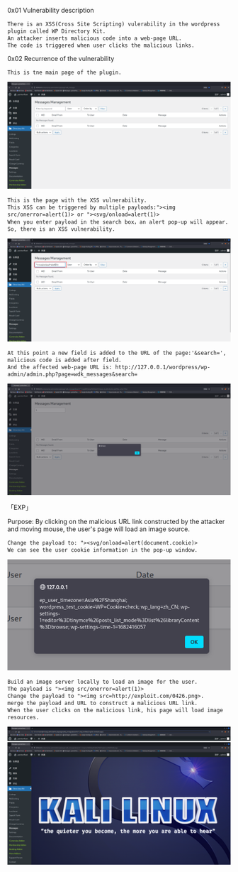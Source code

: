 0x01 Vulnerability description

    There is an XSS(Cross Site Scripting) vulerability in the wordpress plugin called WP Directory Kit.
    An attacker inserts malicious code into a web-page URL.
    The code is triggered when user clicks the malicious links. 

0x02 Recurrence of the vulnerability

    This is tne main page of the plugin.
![1.png](https://github.com/Don-H50/wp-vul/blob/main/images/WDK/0426-1.png)

    This is the page with the XSS vulnerability.
    This XSS can be triggered by multiple payloads:"><img src/onerror=alert(1)> or "><svg/onload=alert(1)>
    When you enter payload in the search box，an alert pop-up will appear.
    So, there is an XSS vulnerability.
![2.png](https://github.com/Don-H50/wp-vul/blob/main/images/WDK/0426-2.png)

    At this point a new field is added to the URL of the page:'&search=', malicious code is added after field.
    And the affected web-page URL is: http://127.0.0.1/wordpress/wp-admin/admin.php?page=wdk_messages&search=
![3.png](https://github.com/Don-H50/wp-vul/blob/main/images/WDK/0426-3.png)

「EXP」

Purpose: By clicking on the malicious URL link constructed by the attacker and moving mouse, the user's page will load an image source.

    Change the payload to: "><svg/onload=alert(document.cookie)>
    We can see the user cookie information in the pop-up window.
![4.png](https://github.com/Don-H50/wp-vul/blob/main/images/WDK/0426-7.png)

    Build an image server locally to load an image for the user.
    The payload is "><img src/onerror=alert(1)>
    Change the payload to "><img src=http://exploit.com/0426.png>.
    merge the payload and URL to construct a malicious URL link.
    When the user clicks on the malicious link, his page will load image resources.
![5.png](https://github.com/Don-H50/wp-vul/blob/main/images/WDK/0426-8.png)
![6.png](https://github.com/Don-H50/wp-vul/blob/main/images/WDK/0426-9.png)



   
   
